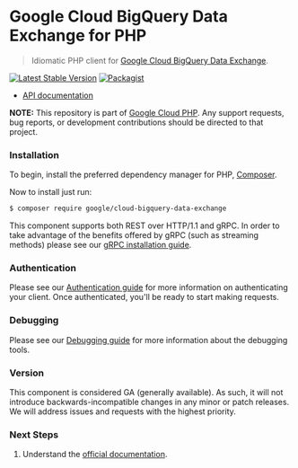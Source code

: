 # Google Cloud BigQuery Data Exchange for PHP

> Idiomatic PHP client for [Google Cloud BigQuery Data Exchange](https://cloud.google.com/bigquery/docs/analytics-hub-introduction).

[![Latest Stable Version](https://poser.pugx.org/google/cloud-bigquery-data-exchange/v/stable)](https://packagist.org/packages/google/cloud-bigquery-data-exchange) [![Packagist](https://img.shields.io/packagist/dm/google/cloud-bigquery-data-exchange.svg)](https://packagist.org/packages/google/cloud-bigquery-data-exchange)

* [API documentation](https://cloud.google.com/php/docs/reference/cloud-bigquery-data-exchange/latest)

**NOTE:** This repository is part of [Google Cloud PHP](https://github.com/googleapis/google-cloud-php). Any
support requests, bug reports, or development contributions should be directed to
that project.

### Installation

To begin, install the preferred dependency manager for PHP, [Composer](https://getcomposer.org/).

Now to install just run:

```sh
$ composer require google/cloud-bigquery-data-exchange
```

This component supports both REST over HTTP/1.1 and gRPC. In order to take advantage of the benefits offered by gRPC (such as streaming methods)
please see our [gRPC installation guide](https://cloud.google.com/php/grpc).

### Authentication

Please see our [Authentication guide](https://github.com/googleapis/google-cloud-php/blob/main/AUTHENTICATION.md) for more information
on authenticating your client. Once authenticated, you'll be ready to start making requests.

### Debugging

Please see our [Debugging guide](https://github.com/googleapis/google-cloud-php/blob/main/DEBUG.md)
for more information about the debugging tools.

### Version

This component is considered GA (generally available). As such, it will not introduce backwards-incompatible changes in
any minor or patch releases. We will address issues and requests with the highest priority.

### Next Steps

1. Understand the [official documentation](https://cloud.google.com/bigquery/docs/analytics-hub-introduction).
